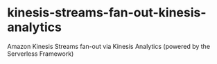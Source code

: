 # kinesis-streams-fan-out-kinesis-analytics
Amazon Kinesis Streams fan-out via Kinesis Analytics (powered by the Serverless Framework)
